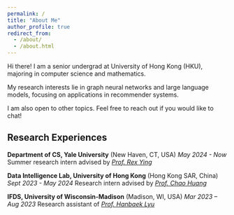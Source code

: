 ```yaml
---
permalink: /
title: "About Me"
author_profile: true
redirect_from: 
  - /about/
  - /about.html
---
```

Hi there! I am a senior undergrad at University of Hong Kong (HKU), majoring in computer science and mathematics.

My research interests lie in graph neural networks and large language models, focusing on applications in recommender systems.

I am also open to other topics. Feel free to reach out if you would like to chat!

<!-- Feel free to reach out if you'd like to brainstorm ideas, discuss potential projects, or just geek out about the latest developments in our field. I'm open to other related areas as well. -->

Research Experiences
--------------------

**Department of CS, Yale University** (New Haven, CT, USA)
*May 2024 - Now*
Summer research intern advised by [*Prof. Rex Ying*](https://www.cs.yale.edu/homes/ying-rex/)

**Data Intelligence Lab, University of Hong Kong** (Hong Kong SAR, China)
*Sept 2023 - May 2024*
Research intern advised by [*Prof. Chao Huang*](https://sites.google.com/view/chaoh)

**IFDS, University of Wisconsin-Madison** (Madison, WI, USA)
*Mar 2023 – Aug 2023*
Research assistant of [*Prof. Hanbaek Lyu*](https://hanbaeklyu.com)
